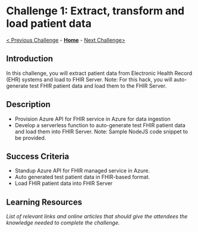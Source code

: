 # Challenge 1: Extract, transform and load patient data

[< Previous Challenge](./Challenge00.md) - **[Home](../readme.md)** - [Next Challenge>](./Challenge02.md)

## Introduction

In this challenge, you will extract patient data from Electronic Health Record (EHR) systems and load to FHIR Server.  Note: For this hack, you will auto-generate test FHIR patient data and load them to the FHIR Server.

## Description

   - Provision Azure API for FHIR service in Azure for data ingestion
   - Develop a serverless function to auto-generate test FHIR patient data and load them into FHIR Server. Note: Sample NodeJS code snippet to be provided.
   

## Success Criteria

   - Standup Azure API for FHIR managed service in Azure.
   - Auto generated test patient data in FHIR-based format.
   - Load FHIR patient data into FHIR Server


## Learning Resources

*List of relevant links and online articles that should give the attendees the knowledge needed to complete the challenge.*
